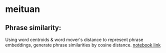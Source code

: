 # meituan 
## Phrase similarity: 
  
  Using word centroids & word mover's distance to represent phrase embeddings, generate phrase similarities by cosine distance.  [notebook link](https://github.com/MarvinLSJ/meituan/blob/master/similar_tags.ipynb)
